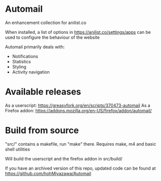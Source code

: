 # Automail
An enhancement collection for anilist.co

When installed, a list of options in https://anilist.co/settings/apps can be used to configure the behaviour of the website

Automail primarily deals with:
- Notifications
- Statistics
- Styling
- Activity navigation

# Available releases

As a userscript: https://greasyfork.org/en/scripts/370473-automail
As a Firefox addon: https://addons.mozilla.org/en-US/firefox/addon/automail/

# Build from source

"src/" contains a makefile, run "make" there.
Requires make, m4 and basic shell utilities

Will build the userscript and the firefox addon in src/build/

If you have an archived version of this repo, updated code can be found at
https://github.com/hohMiyazawa/Automail



